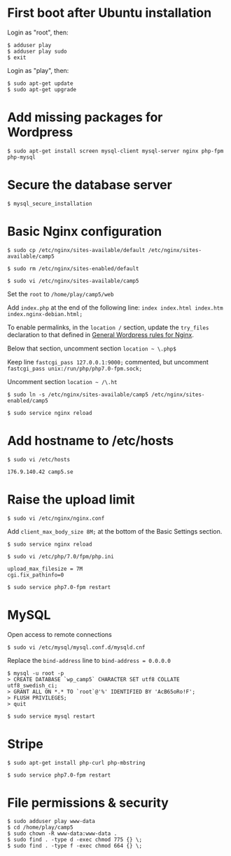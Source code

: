 # First boot after Ubuntu installation

Login as "root", then:

    $ adduser play
    $ adduser play sudo
    $ exit


Login as "play", then:

    $ sudo apt-get update
    $ sudo apt-get upgrade


# Add missing packages for Wordpress

`$ sudo apt-get install screen mysql-client mysql-server nginx php-fpm php-mysql`


# Secure the database server

`$ mysql_secure_installation`


# Basic Nginx configuration

`$ sudo cp /etc/nginx/sites-available/default /etc/nginx/sites-available/camp5`

`$ sudo rm /etc/nginx/sites-enabled/default`

`$ sudo vi /etc/nginx/sites-available/camp5`

Set the `root` to `/home/play/camp5/web`

Add `index.php` at the end of the following line: `index index.html index.htm index.nginx-debian.html;`

To enable permalinks, in the `location /` section, update the `try_files` declaration to that defined in [General Wordpress rules for Nginx](https://codex.wordpress.org/Nginx#General_WordPress_rules).

Below that section, uncomment section `location ~ \.php$`

Keep line `fastcgi_pass 127.0.0.1:9000;` commented, but uncomment `fastcgi_pass unix:/run/php/php7.0-fpm.sock;`

Uncomment section `location ~ /\.ht`


`$ sudo ln -s /etc/nginx/sites-available/camp5 /etc/nginx/sites-enabled/camp5`

`$ sudo service nginx reload`


# Add hostname to /etc/hosts

`$ sudo vi /etc/hosts`

    176.9.140.42 camp5.se


# Raise the upload limit

`$ sudo vi /etc/nginx/nginx.conf`

Add `client_max_body_size 8M;` at the bottom of the Basic Settings section.

`$ sudo service nginx reload`

`$ sudo vi /etc/php/7.0/fpm/php.ini`

    upload_max_filesize = 7M
    cgi.fix_pathinfo=0

`$ sudo service php7.0-fpm restart`


# MySQL

Open access to remote connections

`$ sudo vi /etc/mysql/mysql.conf.d/mysqld.cnf`

Replace the `bind-address` line to `bind-address = 0.0.0.0`

    $ mysql -u root -p
    > CREATE DATABASE `wp_camp5` CHARACTER SET utf8 COLLATE utf8_swedish_ci;
    > GRANT ALL ON *.* TO `root`@'%' IDENTIFIED BY 'AcB65oRo!F';
    > FLUSH PRIVILEGES;
    > quit

`$ sudo service mysql restart`


# Stripe

`$ sudo apt-get install php-curl php-mbstring`

`$ sudo service php7.0-fpm restart`



# File permissions & security

    $ sudo adduser play www-data
    $ cd /home/play/camp5
    $ sudo chown -R www-data:www-data .
    $ sudo find . -type d -exec chmod 775 {} \;
    $ sudo find . -type f -exec chmod 664 {} \;
